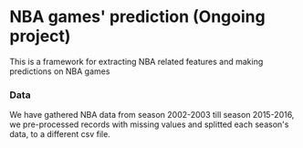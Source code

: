 # NBA games' prediction (Ongoing project)
This is a framework for extracting NBA related features and making predictions on NBA games
### Data
We have gathered NBA data from season 2002-2003 till season 2015-2016, we pre-processed records with missing values and splitted each season's data, to a different csv file.
